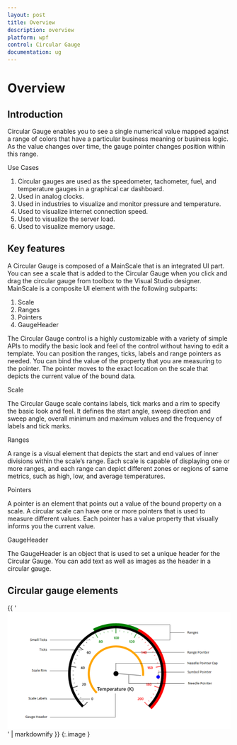 ```yaml
---
layout: post
title: Overview
description: overview
platform: wpf
control: Circular Gauge
documentation: ug
---
```


# Overview

## Introduction

Circular Gauge enables you to see a single numerical value mapped against a range of colors that have a particular business meaning or business logic. As the value changes over time, the gauge pointer changes position within this range.



Use Cases

1. Circular gauges are used as the speedometer, tachometer, fuel, and temperature gauges in a graphical car dashboard.
2. Used in analog clocks.
3. Used in industries to visualize and monitor pressure and temperature.
4. Used to visualize internet connection speed.
5. Used to visualize the server load.
6. Used to visualize memory usage.



## Key features

A Circular Gauge is composed of a MainScale that is an integrated UI part. You can see a scale that is added to the Circular Gauge when you click and drag the circular gauge from toolbox to the Visual Studio designer. MainScale is a composite UI element with the following subparts:

1. Scale
2. Ranges
3. Pointers
4. GaugeHeader



The Circular Gauge control is a highly customizable with a variety of simple APIs to modify the basic look and feel of the control without having to edit a template. You can position the ranges, ticks, labels and range pointers as needed. You can bind the value of the property that you are measuring to the pointer. The pointer moves to the exact location on the scale that depicts the current value of the bound data. 

Scale

The Circular Gauge scale contains labels, tick marks and a rim to specify the basic look and feel. It defines the start angle, sweep direction and sweep angle, overall minimum and maximum values and the frequency of labels and tick marks.

Ranges

A range is a visual element that depicts the start and end values of inner divisions within the scale’s range. Each scale is capable of displaying one or more ranges, and each range can depict different zones or regions of same metrics, such as high, low, and average temperatures.  

Pointers

A pointer is an element that points out a value of the bound property on a scale. A circular scale can have one or more pointers that is used to measure different values. Each pointer has a value property that visually informs you the current value. 

GaugeHeader

The GaugeHeader is an object that is used to set a unique header for the Circular Gauge. You can add text as well as images as the header in a circular gauge.

## Circular gauge elements

{{ '![](Overview_images/Overview_img1.png)' | markdownify }}
{:.image }



